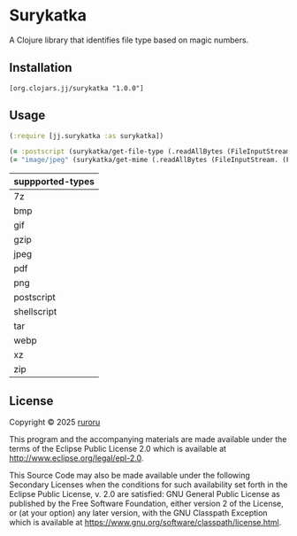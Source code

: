 # Surykatka

A Clojure library that identifies file type based on magic numbers.

## Installation

```[org.clojars.jj/surykatka "1.0.0"]```

## Usage

``` clojure
(:require [jj.surykatka :as surykatka])

(= :postscript (surykatka/get-file-type (.readAllBytes (FileInputStream. (File. "test/resources/file.ps"))))) 
(= "image/jpeg" (surykatka/get-mime (.readAllBytes (FileInputStream. (File. "test/resources/file.jpg"))))) 
```

| suppported-types | 
|------------------| 
| 7z               | 
| bmp              | 
| gif              | 
| gzip             | 
| jpeg             | 
| pdf              | 
| png              | 
| postscript       | 
| shellscript      | 
| tar              | 
| webp             | 
| xz               | 
| zip              | 

## License

Copyright © 2025 [ruroru](https://github.com/ruroru)

This program and the accompanying materials are made available under the
terms of the Eclipse Public License 2.0 which is available at
http://www.eclipse.org/legal/epl-2.0.

This Source Code may also be made available under the following Secondary
Licenses when the conditions for such availability set forth in the Eclipse
Public License, v. 2.0 are satisfied: GNU General Public License as published by
the Free Software Foundation, either version 2 of the License, or (at your
option) any later version, with the GNU Classpath Exception which is available
at https://www.gnu.org/software/classpath/license.html.
